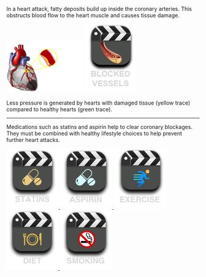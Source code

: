 In a heart attack, fatty deposits build up inside the coronary arteries. This obstructs blood flow to the heart muscle and causes tissue damage.

![moderate](/img/coronary-block-moderate.png) 
<a href="#video-div" data-play="video">
  <img id="blocked" src="/img/blockage.png" class="video-icon"/>
</a>

Less pressure is generated by hearts with damaged tissue (yellow trace) compared to healthy hearts (green trace).

---
Medications such as statins and aspirin help to clear coronary blockages. They must be combined with healthy lifestyle choices to help prevent further heart attacks.

<a href="#video-div" data-play="video">
  <img id="statin" src="/img/statin.png" class="video-icon"/>
</a>
<a href="#video-div" data-play="video">
  <img id="aspirin" src="/img/aspirin.png" class="video-icon"/>
</a>
<a href="#video-div" data-play="video">
  <img id="exercise" src="/img/exercise.png" class="video-icon"/>
</a>
<a href="#video-div" data-play="video">
  <img id="diet" src="/img/diet.png" class="video-icon"/>
</a>
<a href="#video-div" data-play="video">
  <img id="smoking" src="/img/smoking.png" class="video-icon"/>
</a>
